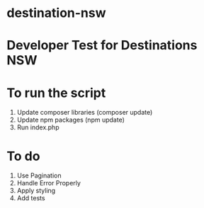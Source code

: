 # destination-nsw
# Developer Test for Destinations NSW

# To run the script 
1. Update composer libraries  (composer update)
2. Update npm packages (npm update)    
3. Run index.php 

# To do
1. Use Pagination
2. Handle Error Properly
3. Apply styling
4. Add tests

